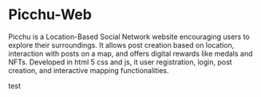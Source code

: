 # Picchu-Web
Picchu is a Location-Based Social Network website encouraging users to explore their surroundings. It allows post creation based on location, interaction with posts on a map, and offers digital rewards like medals and NFTs. Developed in html 5 css and js, it user registration, login, post creation, and interactive mapping functionalities.

test
